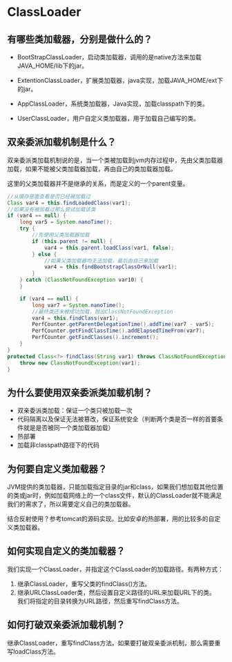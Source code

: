 # ClassLoader
## 有哪些类加载器，分别是做什么的？

- BootStrapClassLoader，启动类加载器，调用的是native方法来加载JAVA_HOME/lib下的jar。

- ExtentionClassLoader，扩展类加载器，java实现，加载JAVA_HOME/ext下的jar。

- AppClassLoader，系统类加载器，Java实现，加载classpath下的类。

- UserClassLoader，用户自定义类加载器，用于加载自己编写的类。



## 双亲委派加载机制是什么？

双亲委派类加载机制说的是，当一个类被加载到jvm内存过程中，先由父类加载器加载，如果不能被父类加载器加载，再由自己的类加载器加载。

这里的父类加载器并不是继承的关系，而是定义的一个parent变量。

```java
//从缓存里面查看是否已经被加载过
Class var4 = this.findLoadedClass(var1);
//如果没有被加载过那么尝试加载该类
if (var4 == null) {
    long var5 = System.nanoTime();
    try {
        //先使用父类加载器加载
        if (this.parent != null) {
            var4 = this.parent.loadClass(var1, false);
        } else {
            //如果父类加载器均无法加载，最后由自己来加载
            var4 = this.findBootstrapClassOrNull(var1);
        }
    } catch (ClassNotFoundException var10) {
    }

    if (var4 == null) {
        long var7 = System.nanoTime();
        //最终类还未被成功加载，抛出ClassNotFoundException
        var4 = this.findClass(var1);
        PerfCounter.getParentDelegationTime().addTime(var7 - var5);
        PerfCounter.getFindClassTime().addElapsedTimeFrom(var7);
        PerfCounter.getFindClasses().increment();
    }
}
protected Class<?> findClass(String var1) throws ClassNotFoundException {
    throw new ClassNotFoundException(var1);
}
```



## 为什么要使用双亲委派类加载机制？

- 双亲委派类加载：保证一个类只被加载一次
- 代码隔离以及保证无法被篡改，保证系统安全（判断两个类是否一样的首要条件就是是否被同一个类加载器加载）
- 热部署
- 加载非classpath路径下的代码



## 为何要自定义类加载器？ 

JVM提供的类加载器，只能加载指定目录的jar和class，如果我们想加载其他位置的类或jar时，例如加载网络上的一个class文件，默认的ClassLoader就不能满足我们的需求了，所以需要定义自己的类加载器。

结合反射使用？参考tomcat的源码实现。比如安卓的热部署，用的比较多的自定义类加载器。



## 如何实现自定义的类加载器？　　

我们实现一个ClassLoader，并指定这个ClassLoader的加载路径。有两种方式：

1. 继承ClassLoader，重写父类的findClass()方法。
2. 继承URLClassLoader类，然后设置自定义路径的URL来加载URL下的类。　　
   我们将指定的目录转换为URL路径，然后重写findClass方法。



## 如何打破双亲委派加载机制？

继承ClassLoader，重写findClass方法。如果要打破双亲委派机制，那么需要重写loadClass方法。